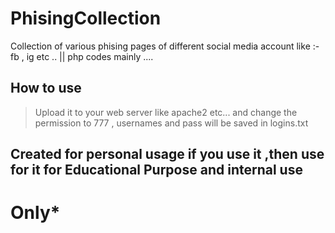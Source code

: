 # PhisingCollection
Collection of various phising pages of different social media account like :- fb , ig etc .. || php codes mainly .... 

## How to use

> Upload it to your web server like apache2 etc... and change the permission to 777 , usernames and pass will be saved in logins.txt


## Created for personal usage if you use it ,then use for it for Educational Purpose and internal use
# Only*
